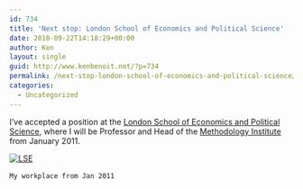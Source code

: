 ```yaml
---
id: 734
title: 'Next stop: London School of Economics and Political Science'
date: 2010-09-22T14:18:29+00:00
author: Ken
layout: single
guid: http://www.kenbenoit.net/?p=734
permalink: /next-stop-london-school-of-economics-and-political-science/
categories:
  - Uncategorized
---
```

I&#8217;ve accepted a position at the [London School of Economics and Political Science](http://www.lse.ac.uk "LSE"), where I will be Professor and Head of the [Methodology Institute](http://www2.lse.ac.uk/methodologyInstitute/Home.aspx "LSE MI") from January 2011.


  [<img class="size-medium wp-image-776 " title="London School of Economics" src="/assets/images/106770774_c07f5200db1-300x225.jpg" alt="LSE" width="139" height="105" srcset="/assets/images/106770774_c07f5200db1-300x225.jpg 300w, /assets/images/106770774_c07f5200db1.jpg 500w" sizes="(max-width: 139px) 100vw, 139px" />](/assets/images/106770774_c07f5200db1.jpg)
  
  
    My workplace from Jan 2011
  


